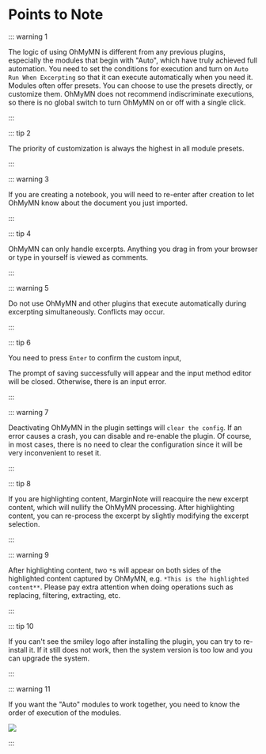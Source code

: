 # Points to Note

::: warning 1

The logic of using OhMyMN is different from any previous plugins, especially the modules that begin with "Auto", which have truly achieved full automation. You need to set the conditions for execution and turn on `Auto Run When Excerpting` so that it can execute automatically when you need it.  Modules often offer presets. You can choose to use the presets directly, or customize them. OhMyMN does not recommend indiscriminate executions, so there is no global switch to turn OhMyMN on or off with a single click.

:::

::: tip 2

The priority of customization is always the highest in all module presets.

:::

::: warning 3

If you are creating a notebook, you will need to re-enter after creation to let OhMyMN know about the document you just imported.

:::

::: tip 4

OhMyMN can only handle excerpts. Anything you drag in from your browser or type in yourself is viewed as comments.

:::

::: warning 5

Do not use OhMyMN and other plugins that execute automatically during excerpting simultaneously. Conflicts may occur.

:::

::: tip 6

You need to press `Enter` to confirm the custom input,

The prompt of saving successfully will appear and the input method editor will be closed. Otherwise, there is an input error.

:::

::: warning 7

Deactivating OhMyMN in the plugin settings will `clear the config`. If an error causes a crash, you can disable and re-enable the plugin. Of course, in most cases, there is no need to clear the configuration since it will be very inconvenient to reset it.

:::

::: tip 8

If you are highlighting content, MarginNote will reacquire the new excerpt content, which will nullify the OhMyMN processing. After highlighting content, you can re-process the excerpt by slightly modifying the excerpt selection.

:::

::: warning 9

After highlighting content, two `*`s will appear on both sides of the highlighted content captured by OhMyMN, e.g. `*This is the highlighted content**`. Please pay extra attention when doing operations such as replacing, filtering, extracting, etc.

:::

::: tip 10

If you can't see the smiley logo after installing the plugin, you can try to re-install it. If it still does not work, then the system version is too low and you can upgrade the system.

:::

::: warning 11

If you want the "Auto" modules to work together, you need to know the order of execution of the modules.

![](https://testmnbbs.oss-cn-zhangjiakou.aliyuncs.com/pic/20221105120049.png?x-oss-process=base_webp)

:::
